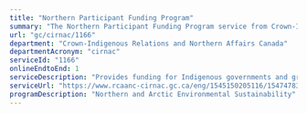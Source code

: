 ```yaml
---
title: "Northern Participant Funding Program"
summary: "The Northern Participant Funding Program service from Crown-Indigenous Relations and Northern Affairs Canada is available end-to-end online, according to the GC Service Inventory."
url: "gc/cirnac/1166"
department: "Crown-Indigenous Relations and Northern Affairs Canada"
departmentAcronym: "cirnac"
serviceId: "1166"
onlineEndtoEnd: 1
serviceDescription: "Provides funding for Indigenous governments and groups, and other Northerners, to participate meaningfully in environmental assessments in the three territories."
serviceUrl: "https://www.rcaanc-cirnac.gc.ca/eng/1545150205116/1547478360408"
programDescription: "Northern and Arctic Environmental Sustainability"
---
```

